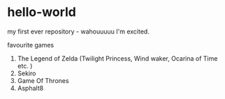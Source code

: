 # hello-world
my first ever repository - wahouuuuu I'm excited. 

favourite games
1. The Legend of Zelda (Twilight Princess, Wind waker, Ocarina of Time etc. )
2. Sekiro
3. Game Of Thrones
4. Asphalt8
